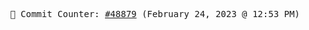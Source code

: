 <p align="center">
    <samp>
        📮 Commit Counter: <a href="https://github.com/Javascript-void0/Javascript-void0/commits/main">#48879</a> (February 24, 2023 @ 12:53 PM)
    </samp>
</p>
